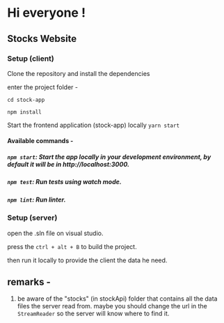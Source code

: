 # Hi everyone ! 
 
## Stocks Website

### Setup (client)

Clone the repository and install the dependencies

enter the project folder - 

`cd stock-app`

`npm install`

Start the frontend application (stock-app) locally
`yarn start`

#### Available commands -
##### `npm start`: Start the app locally in your development environment, by default it will be in http://localhost:3000.

##### `npm test`: Run tests using watch mode.

##### `npm lint`: Run linter.

### Setup (server)

open the .sln file on visual studio. 

press the `ctrl + alt + B` to build the project. 

then run it locally to provide the client the data he need. 

## remarks - 
1. be aware of the "stocks" (in stockApi) folder that contains all the data files the server read from. 
maybe you should change the url in the `StreamReader` so the server will know where to find it. 
